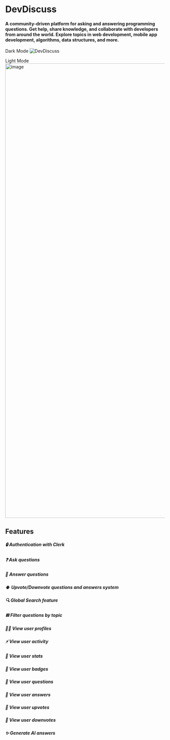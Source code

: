 # DevDiscuss

#### A community-driven platform for asking and answering programming questions. Get help, share knowledge, and collaborate with developers from around the world. Explore topics in web development, mobile app development, algorithms, data structures, and more.

Dark Mode
![DevDiscuss](https://github.com/CodeMaster17/dev-discuss/assets/96763776/72dc6521-8285-4d07-8b42-84c25d34b547)

Light Mode
<img width="1435" alt="image" src="https://github.com/CodeMaster17/dev-discuss/assets/96763776/03711b71-a347-4862-973e-2b436b5baa71">


## Features

##### 🔒 Authentication with Clerk

##### ❓ Ask questions

##### 📝 Answer questions

##### ⬆️ Upvote/Downvote questions and answers system

##### 🔍 Global Search feature

##### 𐄳 Filter questions by topic

##### 🫵🏻 View user profiles

##### ⚡️ View user activity

##### 📝 View user stats

##### 📝 View user badges

##### 📝 View user questions

##### 📝 View user answers

##### 📝 View user upvotes

##### 📝 View user downvotes

##### ✨ Generate AI answers
